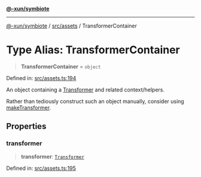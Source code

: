 [**@-xun/symbiote**](../../../README.md)

***

[@-xun/symbiote](../../../README.md) / [src/assets](../README.md) / TransformerContainer

# Type Alias: TransformerContainer

> **TransformerContainer** = `object`

Defined in: [src/assets.ts:194](https://github.com/Xunnamius/symbiote/blob/ed48d0dc6e3c473abf99750adfa07c536cba0e98/src/assets.ts#L194)

An object containing a [Transformer](Transformer.md) and related context/helpers.

Rather than tediously construct such an object manually, consider using
[makeTransformer](../functions/makeTransformer.md).

## Properties

### transformer

> **transformer**: [`Transformer`](Transformer.md)

Defined in: [src/assets.ts:195](https://github.com/Xunnamius/symbiote/blob/ed48d0dc6e3c473abf99750adfa07c536cba0e98/src/assets.ts#L195)
